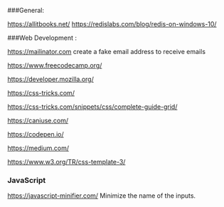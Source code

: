 ###General:

https://allitbooks.net/
https://redislabs.com/blog/redis-on-windows-10/

###Web Development :

https://mailinator.com  create a fake email address to receive emails

https://www.freecodecamp.org/

https://developer.mozilla.org/

https://css-tricks.com/

https://css-tricks.com/snippets/css/complete-guide-grid/


https://caniuse.com/ 

https://codepen.io/

https://medium.com/

https://www.w3.org/TR/css-template-3/

### JavaScript

https://javascript-minifier.com/   Minimize the name of the inputs.

